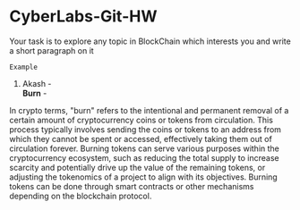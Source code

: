 ﻿# CyberLabs-Git-HW

Your task is to explore any topic in BlockChain which interests you and write a short paragraph on it

`Example`

1. Akash -
   <br><strong>Burn</strong> -

  In crypto terms, "burn" refers to the intentional and permanent removal of a certain amount of cryptocurrency coins or tokens from circulation. This process typically involves sending the coins or tokens to an address from which they cannot be spent or accessed, effectively taking them out of circulation forever. Burning tokens can serve various purposes within the cryptocurrency ecosystem, such as reducing the total supply to increase scarcity and potentially drive up the value of the remaining tokens, or adjusting the tokenomics of a project to align with its objectives. Burning tokens can be done through smart contracts or other mechanisms depending on the blockchain protocol.
